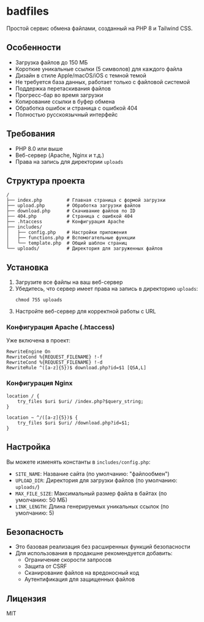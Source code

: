 # badfiles

Простой сервис обмена файлами, созданный на PHP 8 и Tailwind CSS.

## Особенности

- Загрузка файлов до 150 МБ
- Короткие уникальные ссылки (5 символов) для каждого файла
- Дизайн в стиле Apple/macOS/iOS с темной темой
- Не требуется база данных, работает только с файловой системой
- Поддержка перетаскивания файлов
- Прогресс-бар во время загрузки
- Копирование ссылки в буфер обмена
- Обработка ошибок и страница с ошибкой 404
- Полностью русскоязычный интерфейс

## Требования

- PHP 8.0 или выше
- Веб-сервер (Apache, Nginx и т.д.)
- Права на запись для директории `uploads`

## Структура проекта

```
/
├── index.php         # Главная страница с формой загрузки
├── upload.php        # Обработка загрузки файлов
├── download.php      # Скачивание файлов по ID
├── 404.php           # Страница с ошибкой 404
├── .htaccess         # Конфигурация Apache
├── includes/
│   ├── config.php    # Настройки приложения
│   ├── functions.php # Вспомогательные функции
│   └── template.php  # Общий шаблон страниц
└── uploads/          # Директория для загруженных файлов
```

## Установка

1. Загрузите все файлы на ваш веб-сервер
2. Убедитесь, что сервер имеет права на запись в директорию `uploads`:
   ```
   chmod 755 uploads
   ```
3. Настройте веб-сервер для корректной работы с URL

### Конфигурация Apache (.htaccess)

Уже включена в проект:

```
RewriteEngine On
RewriteCond %{REQUEST_FILENAME} !-f
RewriteCond %{REQUEST_FILENAME} !-d
RewriteRule ^([a-z]{5})$ download.php?id=$1 [QSA,L]
```

### Конфигурация Nginx

```
location / {
    try_files $uri $uri/ /index.php?$query_string;
}

location ~ ^/([a-z]{5})$ {
    try_files $uri $uri/ /download.php?id=$1;
}
```

## Настройка

Вы можете изменять константы в `includes/config.php`:

- `SITE_NAME`: Название сайта (по умолчанию: "файлообмен")
- `UPLOAD_DIR`: Директория для загрузки файлов (по умолчанию: `uploads/`)
- `MAX_FILE_SIZE`: Максимальный размер файла в байтах (по умолчанию: 50 МБ)
- `LINK_LENGTH`: Длина генерируемых уникальных ссылок (по умолчанию: 5)

## Безопасность

- Это базовая реализация без расширенных функций безопасности
- Для использования в продакшне рекомендуется добавить:
  - Ограничение скорости запросов
  - Защита от CSRF
  - Сканирование файлов на вредоносный код
  - Аутентификация для защищенных файлов

## Лицензия

MIT 